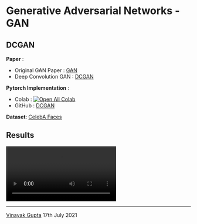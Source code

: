 # Generative Adversarial Networks - GAN

## DCGAN 

**Paper** :
   * Original GAN Paper   : [GAN](https://arxiv.org/pdf/1406.2661.pdf)
   * Deep Convolution GAN : [DCGAN](https://arxiv.org/pdf/1511.06434.pdf)

**Pytorch Implementation** : 
   * Colab : [![Open All Colab](https://colab.research.google.com/assets/colab-badge.svg)](https://colab.research.google.com/github/Vinayak-VG/My-Projects)
   * GitHub : [DCGAN](https://github.com/Vinayak-VG/My-Projects/blob/main/Computer_Vision_Projects/Generative_Adversarial_Networks-GAN/DCGAN/scripts/notebook/DCGAN.ipynb)

**Dataset**: [CelebA Faces](https://www.kaggle.com/jessicali9530/celeba-dataset)

## Results

![caption](https://user-images.githubusercontent.com/80670240/126026967-0c92e354-1a4d-403a-b08b-c92881ea4300.mp4)

---

[Vinayak Gupta](https://github.com/Vinayak-VG) 17th July 2021


